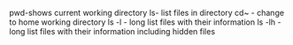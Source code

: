 pwd-shows current working directory
ls- list files in directory
cd~ - change to home working directory
ls -l - long list files with their information
ls -lh - long list files with their information including hidden files
